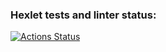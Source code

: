### Hexlet tests and linter status:
[![Actions Status](https://github.com/ddm14159/java-project-78/actions/workflows/hexlet-check.yml/badge.svg)](https://github.com/ddm14159/java-project-78/actions)